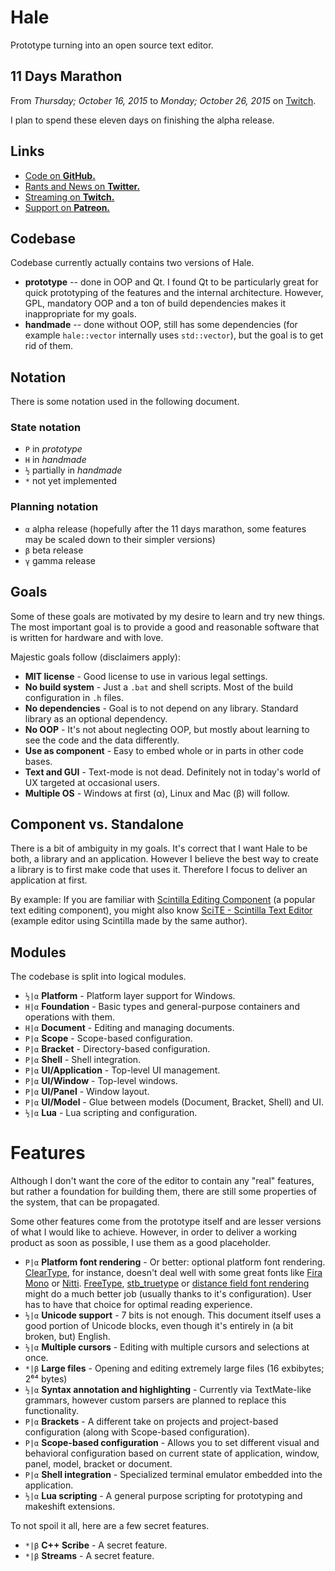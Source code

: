 # Hale

Prototype turning into an open source text editor.

## 11 Days Marathon

From *Thursday; October 16, 2015* to *Monday; October 26, 2015* on [Twitch](http://www.twitch.tv/martincohen).

I plan to spend these eleven days on finishing the alpha release.

## Links

- [Code on **GitHub.**](https://github.com/martincohen/Hale)
- [Rants and News on **Twitter.**](http://twitter.com/martin_cohen)
- [Streaming on **Twitch.**](http://twitch.com/martincohen)
- [Support on **Patreon.**](http://patreon.com/martincohen)

## Codebase

Codebase currently actually contains two versions of Hale.

- **prototype** -- done in OOP and Qt. I found Qt to be particularly great for quick prototyping of the features and the internal architecture. However, GPL, mandatory OOP and a ton of build dependencies makes it inappropriate for my goals.
- **handmade** -- done without OOP, still has some dependencies (for example `hale::vector` internally uses `std::vector`), but the goal is to get rid of them.

## Notation

There is some notation used in the following document.

### State notation

- `P` in *prototype*
- `H` in *handmade*
- `½` partially in *handmade*
- `*` not yet implemented

### Planning notation

- `α` alpha release (hopefully after the 11 days marathon, some features may be scaled down to their simpler versions)
- `β` beta release
- `γ` gamma release

## Goals

Some of these goals are motivated by my desire to learn and try new things. The most important goal is to provide a good and reasonable software that is written for hardware and with love.

Majestic goals follow (disclaimers apply):

- **MIT license** - Good license to use in various legal settings.
- **No build system** - Just a `.bat` and shell scripts. Most of the build configuration in `.h` files.
- **No dependencies** - Goal is to not depend on any library. Standard library as an optional dependency.
- **No OOP** - It's not about neglecting OOP, but mostly about learning to see the code and the data differently.
- **Use as component** - Easy to embed whole or in parts in other code bases.
- **Text and GUI** - Text-mode is not dead. Definitely not in today's world of UX targeted at occasional users.
- **Multiple OS** - Windows at first (α), Linux and Mac (β) will follow.

## Component vs. Standalone

There is a bit of ambiguity in my goals. It's correct that I want Hale to be both, a library and an application. However I believe the best way to create a library is to first make code that uses it. Therefore I focus to deliver an application at first.

By example: If you are familiar with [Scintilla Editing Component](http://www.scintilla.org/) (a popular text editing component), you might also know [SciTE - Scintilla Text Editor](http://www.scintilla.org/SciTE.html) (example editor using Scintilla made by the same author).

## Modules

The codebase is split into logical modules.

- `½|α` **Platform** - Platform layer support for Windows.
- `H|α` **Foundation** - Basic types and general-purpose containers and operations with them.
- `H|α` **Document** - Editing and managing documents.
- `P|α` **Scope** - Scope-based configuration.
- `P|α` **Bracket** - Directory-based configuration.
- `P|α` **Shell** - Shell integration.
- `P|α` **UI/Application** - Top-level UI management.
- `P|α` **UI/Window** - Top-level windows.
- `P|α` **UI/Panel** - Window layout.
- `P|α` **UI/Model** - Glue between models (Document, Bracket, Shell) and UI.
- `½|α` **Lua** - Lua scripting and configuration.

# Features

Although I don't want the core of the editor to contain any "real" features, but rather a foundation for building them, there are still some properties of the system, that can be propagated.

Some other features come from the prototype itself and are lesser versions of what I would like to achieve. However, in order to deliver a working product as soon as possible, I use them as a good placeholder.

- `P|α` **Platform font rendering** - Or better: optional platform font rendering. [ClearType](https://en.wikipedia.org/wiki/ClearType), for instance, doesn't deal well with some great fonts like [Fira Mono](https://mozilla.github.io/Fira/) or [Nitti](https://www.boldmonday.com/typeface/nitti/). [FreeType](http://www.freetype.org/), [stb_truetype](https://github.com/nothings/stb/blob/master/stb_truetype.h) or [distance field font rendering](http://www.valvesoftware.com/publications/2007/SIGGRAPH2007_AlphaTestedMagnification.pdf) might do a much better job (usually thanks to it's configuration). User has to have that choice for optimal reading experience.
- `½|α` **Unicode support** - 7 bits is not enough. This document itself uses a good portion of Unicode blocks, even though it's entirely in (a bit broken, but) English.
- `½|α` **Multiple cursors** - Editing with multiple cursors and selections at once.
- `*|β` **Large files** - Opening and editing extremely large files (16 exbibytes; 2⁶⁴ bytes)
- `½|α` **Syntax annotation and highlighting** - Currently via TextMate-like grammars, however custom parsers are planned to replace this functionality.
- `P|α` **Brackets** - A different take on projects and project-based configuration (along with Scope-based configuration).
- `P|α` **Scope-based configuration** - Allows you to set different visual and behavioral configuration based on current state of application, window, panel, model, bracket or document.
- `P|α` **Shell integration** - Specialized terminal emulator embedded into the application.
- `½|α` **Lua scripting** - A general purpose scripting for prototyping and makeshift extensions.

To not spoil it all, here are a few secret features.

- `*|β` **C++ Scribe** - A secret feature.
- `*|β` **Streams** - A secret feature.